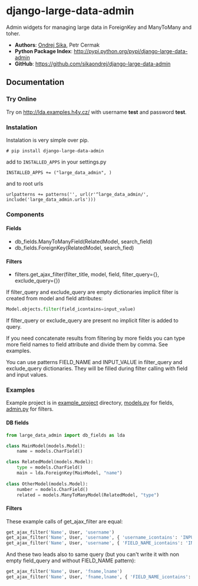 django-large-data-admin
=======================

Admin widgets for managing large data in ForeignKey and ManyToMany and toher.


* __Authors__: [Ondrej Sika](http://ondrejsika.com/c.html), Petr Cermak
* __Python Package Index__: <http://pypi.python.org/pypi/django-large-data-admin>
* __GitHub__: <https://github.com/sikaondrej/django-large-data-admin>

## Documentation

### Try Online

Try on <http://lda.examples.h4y.cz/> with username __test__ and password __test__.

### Instalation

Instalation is very simple over pip.

    # pip install django-large-data-admin

add to `INSTALLED_APPS` in your settings.py

    INSTALLED_APPS += ("large_data_admin", )

and to root urls

    urlpatterns += patterns('', url(r'^large_data_admin/', include('large_data_admin.urls')))

### Components

#### Fields
* db_fields.ManyToManyField(RelatedModel, search_field)
* db_fields.ForeignKey(RelatedModel, search_fied)

#### Filters
* filters.get_ajax_filter(filter_title, model, field, filter_query={}, exclude_query={})

If filter_query and exclude_query are empty dictionaries implicit filter is created from model and field attributes:

``` python
Model.objects.filter(field_icontains=input_value)
```

If filter_query or exclude_query are present no implicit filter is added to query.

If you need concatenate results from filtering by more fields you can type more field names to field attribute and divide them by comma. See examples.

You can use patterns FIELD_NAME and INPUT_VALUE in filter_query and exclude_query dictionaries. They will be filled during filter calling with field and input values.

### Examples

Example project is in [example_project](example_project) directory, [models.py](example_project/lda_example/models.py) for fields, [admin.py](example_project/lda_example/admin.py) for filters.

#### DB fields

``` python
from large_data_admin import db_fields as lda

class MainModel(models.Model):
    name = models.CharField()

class RelatedModel(models.Model):
    type = models.CharField()
    main = lda.ForeignKey(MainModel, "name")
    
class OtherModel(models.Model):
    number = models.CharField()
    related = models.ManyToManyModel(RelatedModel, "type")
```

#### Filters

These example calls of get_ajax_filter are equal:

``` python
get_ajax_filter('Name', User, 'username')
get_ajax_filter('Name', User, 'username', { 'username_icontains': 'INPUT_VALUE' })
get_ajax_filter('Name', User, 'username', { 'FIELD_NAME_icontains': 'INPUT_VALUE' })
```

And these two leads also to same query (but you can't write it with non empty field_query and without FIELD_NAME pattern):

``` python
get_ajax_filter('Name', User, 'fname,lname')
get_ajax_filter('Name', User, 'fname,lname', { 'FIELD_NAME_icontains': 'INPUT_VALUE' })
```

